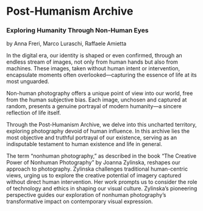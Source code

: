 # Post-Humanism Archive
### Exploring Humanity Through Non-Human Eyes

by Anna Freri, Marco Luraschi, Raffaele Amietta

In the digital era, our identity is shaped or even confirmed, through an endless stream of images, not only from human hands but also from machines. These images, taken without human intent or intervention, encapsulate moments often overlooked—capturing the essence of life at its most unguarded.

Non-human photography offers a unique point of view into our world, free from the human subjective bias. Each image, unchosen and captured at random, presents a genuine portrayal of modern humanity—a sincere reflection of life itself.

Through the Post-Humanism Archive, we delve into this uncharted territory, exploring photography devoid of human influence. In this archive lies the most objective and truthful portrayal of our existence, serving as an indisputable testament to human existence and life in general.

The term “nonhuman photography,” as described in the book “The Creative Power of Nonhuman Photography” by Joanna Zylinska, reshapes our approach to photography. Zylinska challenges traditional human-centric views, urging us to explore the creative potential of imagery captured without direct human intervention. Her work prompts us to consider the role of technology and ethics in shaping our visual culture. Zylinska’s pioneering perspective guides our exploration of nonhuman photography’s transformative impact on contemporary visual expression.


